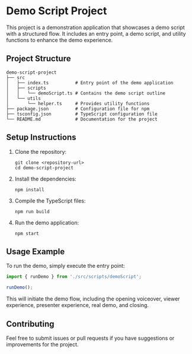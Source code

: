 # Demo Script Project

This project is a demonstration application that showcases a demo script with a structured flow. It includes an entry point, a demo script, and utility functions to enhance the demo experience.

## Project Structure

```
demo-script-project
├── src
│   ├── index.ts          # Entry point of the demo application
│   ├── scripts
│   │   └── demoScript.ts # Contains the demo script outline
│   └── utils
│       └── helper.ts     # Provides utility functions
├── package.json          # Configuration file for npm
├── tsconfig.json         # TypeScript configuration file
└── README.md             # Documentation for the project
```

## Setup Instructions

1. Clone the repository:
   ```
   git clone <repository-url>
   cd demo-script-project
   ```

2. Install the dependencies:
   ```
   npm install
   ```

3. Compile the TypeScript files:
   ```
   npm run build
   ```

4. Run the demo application:
   ```
   npm start
   ```

## Usage Example

To run the demo, simply execute the entry point:
```typescript
import { runDemo } from './src/scripts/demoScript';

runDemo();
```

This will initiate the demo flow, including the opening voiceover, viewer experience, presenter experience, real demo, and closing. 

## Contributing

Feel free to submit issues or pull requests if you have suggestions or improvements for the project.